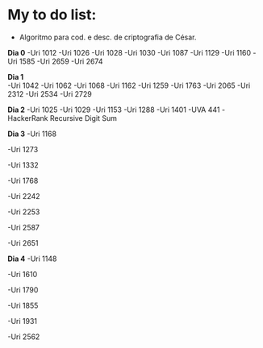 <h1> My to do list: </h1>

  - Algoritmo para cod. e desc. de criptografia de César.

<b>Dia 0</b>
  -Uri 1012
  -Uri 1026
  -Uri 1028
  -Uri 1030
  -Uri 1087
  -Uri 1129
  -Uri 1160
  -Uri 1585
  -Uri 2659
  -Uri 2674

<b>Dia 1</b>  
-Uri 1042
-Uri 1062
-Uri 1068
-Uri 1162
-Uri 1259
-Uri 1763
-Uri 2065
-Uri 2312
-Uri 2534
-Uri 2729

<b>Dia 2</b> 
-Uri 1025
-Uri 1029
-Uri 1153
-Uri 1288
-Uri 1401
-UVA 441
-HackerRank Recursive Digit Sum

<b>Dia 3</b>
-Uri 1168

-Uri 1273

-Uri 1332

-Uri 1768

-Uri 2242

-Uri 2253

-Uri 2587

-Uri 2651



<b>Dia 4</b>
-Uri 1148

-Uri 1610

-Uri 1790

-Uri 1855

-Uri 1931

-Uri 2562

